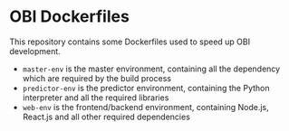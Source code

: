 # OBI Dockerfiles

This repository contains some Dockerfiles used to speed up OBI development.

 - `master-env` is the master environment, containing all the dependency
 which are required by the build process
 - `predictor-env` is the predictor environment, containing the Python
 interpreter and all the required libraries
 - `web-env` is the frontend/backend environment, containing Node.js, React.js
 and all other required dependencies
